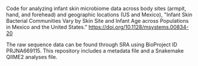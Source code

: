 Code for analyzing infant skin microbiome data across body sites (armpit, hand, and forehead) and geographic locations (US and Mexico), "Infant Skin Bacterial Communities Vary by Skin Site and Infant Age across Populations in Mexico and the United States."
https://doi.org/10.1128/msystems.00834-20

The raw sequence data can be found through SRA using BioProject ID PRJNA669115. This repository includes a metadata file and a Snakemake QIIME2 analyses file. 


